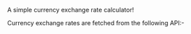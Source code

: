 A simple currency exchange rate calculator!

Currency exchange rates are fetched from the following API:-
